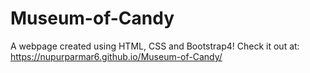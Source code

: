 # Museum-of-Candy

A webpage created using HTML, CSS and Bootstrap4!
Check it out at: https://nupurparmar6.github.io/Museum-of-Candy/
